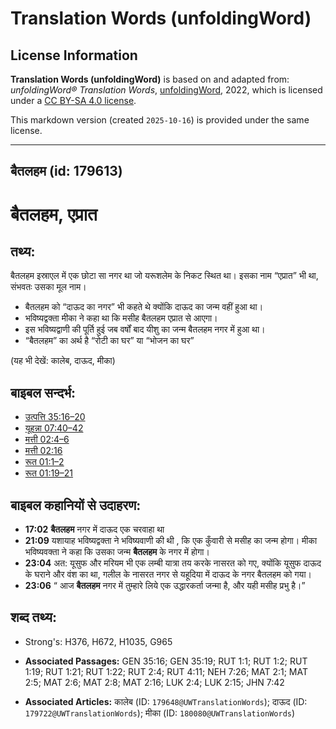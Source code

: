 # Translation Words (unfoldingWord)

## License Information

**Translation Words (unfoldingWord)** is based on and adapted from: _unfoldingWord® Translation Words_, [unfoldingWord](https://unfoldingword.org/utw), 2022, which is licensed under a [CC BY-SA 4.0 license](https://creativecommons.org/licenses/by-sa/4.0/legalcode.en).

This markdown version (created `2025-10-16`) is provided under the same license.



--------------------------------

## बैतलहम (id: 179613)

बैतलहम, एप्रात
==============

तथ्य:
-----

बैतलहम इस्राएल में एक छोटा सा नगर था जो यरूशलेम के निकट स्थित था। इसका नाम “एप्रात” भी था, संभवतः उसका मूल नाम।

* बैतलहम को “दाऊद का नगर” भी कहते थे क्योंकि दाऊद का जन्म वहीं हुआ था।
* भविष्यद्वक्ता मीका ने कहा था कि मसीह बैतलहम एप्रात से आएगा।
* इस भविष्यद्वाणी की पूर्ति हुई जब वर्षों बाद यीशु का जन्म बैतलहम नगर में हुआ था।
* “बैतलहम” का अर्थ है “रोटी का घर” या “भोजन का घर”

(यह भी देखें: कालेब, दाऊद, मीका)

बाइबल सन्दर्भ:
--------------

* [उत्पत्ति 35:16–20](https://ref.ly/Gen35:16-Gen35:20)
* [यूहन्ना 07:40–42](https://ref.ly/John7:40-John7:42)
* [मत्ती 02:4–6](https://ref.ly/Matt2:4-Matt2:6)
* [मत्ती 02:16](https://ref.ly/Matt2:16)
* [रूत 01:1–2](https://ref.ly/Ruth1:1-Ruth1:2)
* [रूत 01:19–21](https://ref.ly/Ruth1:19-Ruth1:21)

बाइबल कहानियों से उदाहरण:
-------------------------

* **17:02** **बैतलहम** नगर में दाऊद एक चरवाहा था
* **21:09** यशायाह भविष्यद्वक्ता ने भविष्यवाणी की थी , कि एक कुँवारी से मसीह का जन्म होगा। मीका भविष्यवक्ता ने कहा कि उसका जन्म **बैतलहम** के नगर में होगा।
* **23:04** अत: यूसुफ और मरियम भी एक लम्बी यात्रा तय करके नासरत को गए, क्योंकि यूसुफ दाऊद के घराने और वंश का था, गलील के नासरत नगर से यहूदिया में दाऊद के नगर बैतलहम को गया।
* **23:06** “ आज **बैतलहम** नगर में तुम्हारे लिये एक उद्धारकर्ता जन्मा है, और यही मसीह प्रभु है।”

शब्द तथ्य:
----------

* Strong's: H376, H672, H1035, G965

* **Associated Passages:** GEN 35:16; GEN 35:19; RUT 1:1; RUT 1:2; RUT 1:19; RUT 1:21; RUT 1:22; RUT 2:4; RUT 4:11; NEH 7:26; MAT 2:1; MAT 2:5; MAT 2:6; MAT 2:8; MAT 2:16; LUK 2:4; LUK 2:15; JHN 7:42
* **Associated Articles:** कालेब (ID: `179648@UWTranslationWords`); दाऊद (ID: `179722@UWTranslationWords`); मीका (ID: `180080@UWTranslationWords`)

